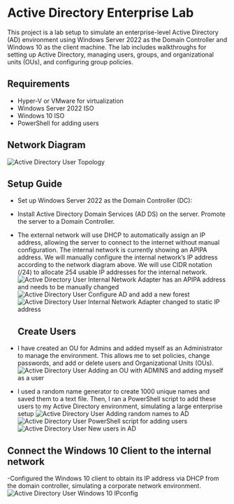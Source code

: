 # Active Directory Enterprise Lab

This project is a lab setup to simulate an enterprise-level Active Directory (AD) environment using Windows Server 2022 as the Domain Controller and Windows 10 as the client machine. The lab includes walkthroughs for setting up Active Directory, managing users, groups, and organizational units (OUs), and configuring group policies.

## Requirements
- Hyper-V or VMware for virtualization
- Windows Server 2022 ISO
- Windows 10 ISO
- PowerShell for adding users

## Network Diagram

![Active Directory User Topology ](https://github.com/user-attachments/assets/f6b5043e-d69f-4ac7-b8da-8f641d6863fc)


## Setup Guide
- Set up Windows Server 2022 as the Domain Controller (DC):

- Install Active Directory Domain Services (AD DS) on the server.
Promote the server to a Domain Controller.

- The external network will use DHCP to automatically assign an IP address, allowing the server to connect to the internet without manual configuration.
The internal network is currently showing an APIPA address. We will manually configure the internal network’s IP address according to the network diagram above.
We will use CIDR notation (/24) to allocate 254 usable IP addresses for the internal network.
   ![Active Directory User Internal Network Adapter has an APIPA address and needs to be manually changed](https://github.com/user-attachments/assets/3730bc99-d4de-4b62-9842-b8e3bee5d3d9)
   ![Active Directory User Configure AD and add a new forest](https://github.com/user-attachments/assets/57220670-3ce1-4e89-b6c0-d5b760c6c386)
   ![Active Directory User Internal Network Adapter changed to static IP address](https://github.com/user-attachments/assets/6c77e56e-4630-43a1-9dea-809ff735f676)

  ## Create Users

- I have created an OU for Admins and added myself as an Administrator to manage the environment. This allows me to set policies, change passwords, and add or delete users and Organizational Units (OUs).
![Active Directory User Adding an OU with ADMINS and adding myself as a user](https://github.com/user-attachments/assets/185ca10e-d13b-4d78-8438-3e96d4e07c03)

- I used a random name generator to create 1000 unique names and saved them to a text file. Then, I ran a PowerShell script to add these users to my Active Directory environment, simulating a large enterprise setup
![Active Directory User Adding random names to AD](https://github.com/user-attachments/assets/6e24837e-098f-4da9-91f5-90ebb6a67730)
![Active Directory User PowerShell script for adding users](https://github.com/user-attachments/assets/813e18b6-7eb3-4490-889e-054c1102aead)
![Active Directory User New users in AD](https://github.com/user-attachments/assets/6e249cb2-9618-48c6-bb8a-8fa8aedb151b)

## Connect the Windows 10 Client to the internal network 
-Configured the Windows 10 client to obtain its IP address via DHCP from the domain controller, simulating a corporate network environment. 
![Active Directory User Windows 10 IPconfig](https://github.com/user-attachments/assets/697ba645-af93-4c1c-9a1f-fea8eb04ba15)

